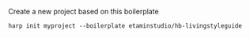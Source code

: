 Create a new project based on this boilerplate

    harp init myproject --boilerplate etaminstudio/hb-livingstyleguide
